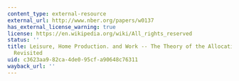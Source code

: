 ```yaml
---
content_type: external-resource
external_url: http://www.nber.org/papers/w0137
has_external_license_warning: true
license: https://en.wikipedia.org/wiki/All_rights_reserved
status: ''
title: Leisure, Home Production. and Work -- The Theory of the Allocation of Time
  Revisited
uid: c3623aa9-82ca-4de0-95cf-a90648c76311
wayback_url: ''
---
```

